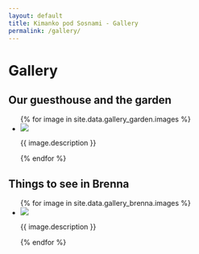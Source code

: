 ```yaml
---
layout: default
title: Kimanko pod Sosnami - Gallery
permalink: /gallery/
---
```


<h1>Gallery</h1>

<h2>Our guesthouse and the garden</h2>

<ul id="garden-gallery" class="gallery list-unstyled cS-hidden">
    {% for image in site.data.gallery_garden.images %}
    <li data-thumb="{{ image.thumb_path }}"> 
        <img src="{{ image.path }}" />
        <p>{{ image.description }}</p>
    </li>    
    {% endfor %}
</ul>

<div class="section">
<h2>Things to see in Brenna</h2>

<ul id="brenna-gallery" class="gallery list-unstyled cS-hidden">
    {% for image in site.data.gallery_brenna.images %}
    <li data-thumb="{{ image.thumb_path }}"> 
        <img src="{{ image.path }}" />
        <p>{{ image.description }}</p>
    </li>    
    {% endfor %}
</ul>
</div>

<script type="text/javascript">
    $(document).ready(function() {
            $('#garden-gallery').lightSlider({
                gallery:true,
                item:1,
                thumbItem:9,
                slideMargin: 0,
                speed:500,
                auto:false,
                loop:true,
                onSliderLoad: function() {
                    $('#garden-gallery').removeClass('cS-hidden');
                }  
            });
            $('#brenna-gallery').lightSlider({
                gallery:true,
                item:1,
                thumbItem:9,
                slideMargin: 0,
                speed:500,
                auto:false,
                loop:true,
                onSliderLoad: function() {
                    $('#brenna-gallery').removeClass('cS-hidden');
                }  
            });
    });
</script>